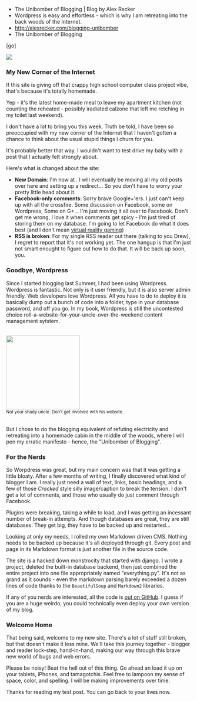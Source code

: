 * The Unibomber of Blogging | Blog by Alex Recker
* Wordpress is easy and effortless - which is why I am retreating into the back woods of the Internet.
* http://alexrecker.com/blogging-unibomber
* The Unibomber of Blogging

[go]

![](http://www.agaritacreek.com/_Images/content/cabin-banner.jpg)

### My New Corner of the Internet
If this site is giving off that crappy high school computer class project vibe, that's because it's totally homemade.

Yep - it's the latest home-made meal to leave my apartment kitchen (not counting the reheated - possibly
iradiated calzone that left me retching in my toilet last weekend).

I don't have a lot to bring you this week.  Truth be told, I have been so preoccupied with my new corner of the Internet
that I haven't gotten a chance to think about the usual stupid things I churn for you.

It's probably better that way.  I wouldn't want to test drive my baby with a post that I actually felt strongly about.

Here's what is changed about the site:

* **New Domain**: I'm now at [](http://alexrecker.com).  I will eventually be moving all my old posts over here and setting up a redirect...
So you don't have to worry your pretty little head about it.
* **Facebook-only comments**: Sorry brave Google+'ers.   I just can't keep up with all the crossfire.  Some discussion on Facebook, some on Wordpress,
Some on G+... I'm just moving it all over to Facebook.  Don't get me wrong, I love it when comments get spicy - I'm just tired of storing them on my database.
I'm going to let Facebook do what it does best (and I don't mean [virtual reality gaming](https://www.facebook.com/zuck/posts/10101319050523971))
* **RSS is broken**: For my single RSS reader out there (talking to you Drew), I regret to report that it's not working yet.
The one hangup is that I'm just not smart enought to figure out how to do that.  It will be back up soon, you.


### Goodbye, Wordpress
Since I started blogging last Summer, I had been using Wordpress.  Wordpress is fantastic.  Not only is it user friendly, but it is also server admin
friendly.  Web developers love Wordpress.  All you have to do to deploy it is basically dump out a bunch of code into a folder, type in your database password,
and off you go.  In my book, Wordpress is still the uncontested choice roll-a-website-for-your-uncle-over-the-weekend content management sytstem.

<br/>
<div class="row text-center">
<img src="http://2.bp.blogspot.com/-0Xm6_Mhp16I/TcenBY6X2vI/AAAAAAAAAJg/tZuwBK1RiWE/s1600/pedo-smile.png" height="200"/>
<br>
<small>Not your shady uncle.  Don't get involved with his website.</small>
<br/><br/>
</div>


But I chose to do the blogging equivalent of refuting electricity and retreating into a homemade cabin in the middle of the woods, where
I will pen my erratic manifesto - hence, the "Unibomber of Blogging".

### For the Nerds
So Worpdress was great, but my main concern was that it was getting a little bloaty.  After a few months of writing, I finally discovered what
kind of blogger I am.  I really just need a wall of text, links, basic headings, and a few of those *Cracked* style silly image/caption to break the tension.
I don't get a lot of comments, and those who usually do just comment through Facebook.

Plugins were breaking, taking a while to load, and I was getting an incessant number of break-in attempts.  And though databases are great, they are still databases.
They get big, they have to be backed up and restarted...

Looking at only my needs, I rolled my own Markdown driven CMS.  Nothing needs to be backed up because it's all deployed through git.  Every post and page in its
Markdown format is just another file in the source code.

The site is a hacked down monstrocity that started with django.  I wrote a project, deleted the built-in database backend, then just combined the entire project
into one file appropriately named "everything.py".  It's not as grand as it sounds - even the markdown parsing barely exceeded a dozen lines of code thanks to the
```BeautifulSoup``` and ```Markdown2``` libraries.

If any of you nerds are interested, all the code is [out on GitHub](http://github.com/arecker/Blog).  I guess if you are a huge weirdo, you could technically even
deploy your own version of my blog.

### Welcome Home
That being said, welcome to my new site.  There's a lot of stuff still broken, but that doesn't make it less mine.
We'll take this journey together - blogger and reader lock-step, hand-in-hand, making our way through this brave new world
of bugs and web errors.

Please be noisy!  Beat the hell out of this thing.  Go ahead an load it up on your tablets, iPhones, and tamagotchis.  Feel free to lampoon my sense of space, color, 
and spelling.  I will be making improvements over time.

Thanks for reading my test post.  You can go back to your lives now.
